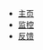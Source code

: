 * [主页](https://www.maiyome.com)
* [监控](http://status.maiyime.com)
* [反馈](https://support.qq.com/products/68703?)